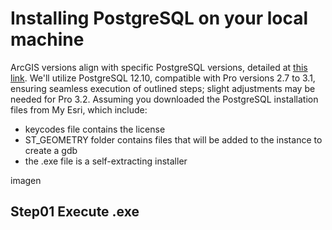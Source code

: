 # Installing PostgreSQL on your local machine

ArcGIS versions align with specific PostgreSQL versions, detailed at [this link](https://enterprise.arcgis.com/en/system-requirements/11.1/windows/database-requirements-postgresql.htm). We'll utilize PostgreSQL 12.10, compatible with Pro versions 2.7 to 3.1, ensuring seamless execution of outlined steps; slight adjustments may be needed for Pro 3.2. 
Assuming you downloaded the PostgreSQL installation files from My Esri, which include:  
- keycodes file contains the license
- ST_GEOMETRY folder contains files that will be added to the instance to create a gdb
- the .exe file is a self-extracting installer  

imagen

## Step01 Execute .exe


